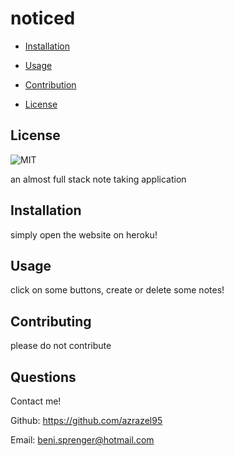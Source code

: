 # noticed
  

- [Installation](#installation)

- [Usage](#usage)

- [Contribution](#contributing)

- [License](#license)


## License

![MIT](https://img.shields.io/github/license/azrazel95/noticed)


an almost full stack note taking application





## Installation

simply open the website on heroku!



## Usage

click on some buttons, create or delete some notes!



## Contributing

please do not contribute





## Questions

Contact me!

Github: https://github.com/azrazel95

Email: beni.sprenger@hotmail.com

